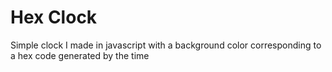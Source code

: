 # Hex Clock

Simple clock I made in javascript with a background color corresponding to a hex code generated by the time
